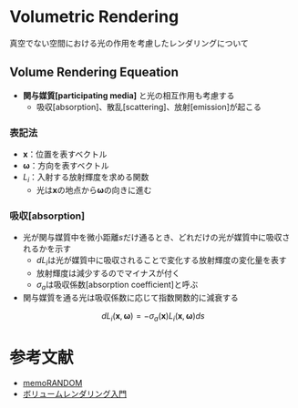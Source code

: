 # Volumetric Rendering

真空でない空間における光の作用を考慮したレンダリングについて

## Volume Rendering Equeation

- **関与媒質[participating media]** と光の相互作用も考慮する
  - 吸収[absorption]、散乱[scattering]、放射[emission]が起こる

### 表記法

- $\mathbf{x}$：位置を表すベクトル
- $\mathbf{\omega}$：方向を表すベクトル
- $L_i$：入射する放射輝度を求める関数
  - 光は$\mathbf{x}$の地点から$\mathbf{\omega}$の向きに進む

### 吸収[absorption]

- 光が関与媒質中を微小距離$s$だけ通るとき、どれだけの光が媒質中に吸収されるかを示す
  - $dL_i$は光が媒質中に吸収されることで変化する放射輝度の変化量を表す
  - 放射輝度は減少するのでマイナスが付く
  - $\sigma_a$は吸収係数[absorption coefficient]と呼ぶ
- 関与媒質を通る光は吸収係数に応じて指数関数的に減衰する

$$
dL_i(\mathbf{x}, \mathbf{\omega}) = -\sigma_a(\mathbf{x})L_i(\mathbf{x}, \mathbf{\omega})ds
$$



# 参考文献

- [memoRANDOM](https://rayspace.xyz/CG/contents/VLTE1/)
- [ボリュームレンダリング入門](https://www.slideshare.net/OtsuHisanari/introduction-to-volume-rendering)
